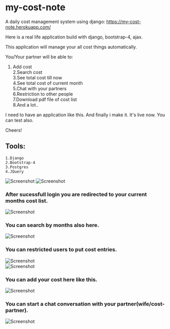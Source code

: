 # my-cost-note
A daily cost management system using django: https://my-cost-note.herokuapp.com/

Here is a real life application build with django, bootstrap-4, ajax.

This application will manage your all cost things automatically.

You/Your partner will be able to:  
1. Add cost  
2.Search cost  
3.See total cost till now  
4.See total cost of current month  
5.Chat with your partners  
6.Restriction to other people  
7.Download pdf file of cost list  
8.And a lot..  

I need to have an application like this. And finally i make it. It's live now. You can test also.

Cheers!

## Tools:
```
1.Django
2.Bootstrap-4
3.Postgres
4.JQuery
```


![Screenshot](cost/cost-1.png)
![Screenshot](cost/cost-2.png)  
### After sucessfull login you are redirected to your current months cost list.
![Screenshot](cost/cost-3.png)  
### You can search by months also here.
![Screenshot](cost/cost-4.png)  
### You can restricted users to put cost entries.
![Screenshot](cost/cost-5.png)  
![Screenshot](cost/cost-6.png)  
### You can add your cost here like this.
![Screenshot](cost/cost-7.png)  
### You can start a chat conversation with your partner(wife/cost-partner).
![Screenshot](cost/cost-8.png)
